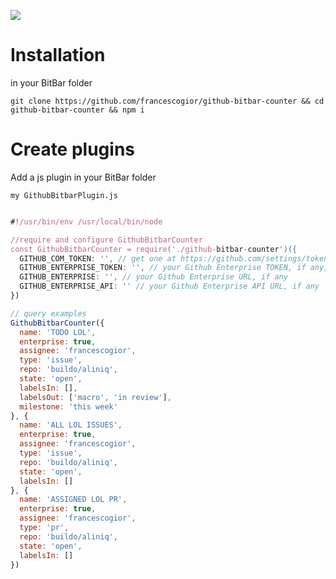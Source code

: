 ![](https://i.gyazo.com/e1720d59ae620b26e1b4ef70f291cbbb.gif)

# Installation
in your BitBar folder

`git clone https://github.com/francescogior/github-bitbar-counter && cd github-bitbar-counter && npm i`

# Create plugins
Add a js plugin in your BitBar folder

`my GithubBitbarPlugin.js`
````js

#!/usr/bin/env /usr/local/bin/node

//require and configure GithubBitbarCounter
const GithubBitbarCounter = require('./github-bitbar-counter')({
  GITHUB_COM_TOKEN: '', // get one at https://github.com/settings/tokens,
  GITHUB_ENTERPRISE_TOKEN: '', // your Github Enterprise TOKEN, if any,
  GITHUB_ENTERPRISE: '', // your Github Enterprise URL, if any
  GITHUB_ENTERPRISE_API: '' // your Github Enterprise API URL, if any
})

// query examples
GithubBitbarCounter({
  name: 'TODO LOL',
  enterprise: true,
  assignee: 'francescogior',
  type: 'issue',
  repo: 'buildo/aliniq',
  state: 'open',
  labelsIn: [],
  labelsOut: ['macro', 'in review'],
  milestone: 'this week'
}, {
  name: 'ALL LOL ISSUES',
  enterprise: true,
  assignee: 'francescogior',
  type: 'issue',
  repo: 'buildo/aliniq',
  state: 'open',
  labelsIn: []
}, {
  name: 'ASSIGNED LOL PR',
  enterprise: true,
  assignee: 'francescogior',
  type: 'pr',
  repo: 'buildo/aliniq',
  state: 'open',
  labelsIn: []
})
````
